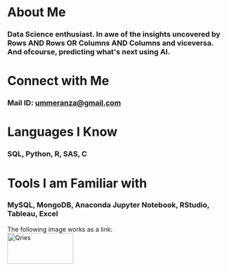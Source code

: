 # About Me
### Data Science enthusiast. In awe of the insights uncovered by Rows AND Rows OR Columns AND Columns and viceversa. And ofcourse, predicting what's next using AI.
# Connect with Me
### Mail ID: ummeranza@gmail.com                       
# Languages I Know
### SQL, Python, R, SAS, C
# Tools I am Familiar with
### MySQL, MongoDB, Anaconda Jupyter Notebook, RStudio, Tableau, Excel


<!DOCTYPE html>
<html>
   <head>
      <title>HTML Image as link</title>
   </head>
   <body>
      The following image works as a link:<br>
      <a href="https://www.qries.com/">
         <img alt="Qries" src="https://www.qries.com/images/banner_logo.png"
         width=150" height="70">
      </a>
   </body>
</html>

<!---
AnzaGitHub/AnzaGitHub is a ✨ special ✨ repository because its `README.md` (this file) appears on your GitHub profile.
You can click the Preview link to take a look at your changes.
--->
